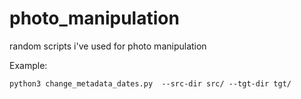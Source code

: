 # photo_manipulation
random scripts i've used for photo manipulation

Example: 
```
python3 change_metadata_dates.py  --src-dir src/ --tgt-dir tgt/
```
